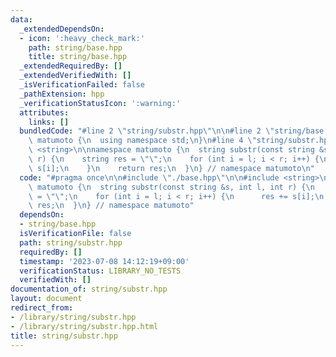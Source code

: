 ```yaml
---
data:
  _extendedDependsOn:
  - icon: ':heavy_check_mark:'
    path: string/base.hpp
    title: string/base.hpp
  _extendedRequiredBy: []
  _extendedVerifiedWith: []
  _isVerificationFailed: false
  _pathExtension: hpp
  _verificationStatusIcon: ':warning:'
  attributes:
    links: []
  bundledCode: "#line 2 \"string/substr.hpp\"\n\n#line 2 \"string/base.hpp\"\n\nnamespace\
    \ matumoto {\n  using namespace std;\n}\n#line 4 \"string/substr.hpp\"\n\n#include\
    \ <string>\n\nnamespace matumoto {\n  string substr(const string &s, int l, int\
    \ r) {\n    string res = \"\";\n    for (int i = l; i < r; i++) {\n      res +=\
    \ s[i];\n    }\n    return res;\n  }\n} // namespace matumoto\n"
  code: "#pragma once\n\n#include \"./base.hpp\"\n\n#include <string>\n\nnamespace\
    \ matumoto {\n  string substr(const string &s, int l, int r) {\n    string res\
    \ = \"\";\n    for (int i = l; i < r; i++) {\n      res += s[i];\n    }\n    return\
    \ res;\n  }\n} // namespace matumoto"
  dependsOn:
  - string/base.hpp
  isVerificationFile: false
  path: string/substr.hpp
  requiredBy: []
  timestamp: '2023-07-08 14:12:19+09:00'
  verificationStatus: LIBRARY_NO_TESTS
  verifiedWith: []
documentation_of: string/substr.hpp
layout: document
redirect_from:
- /library/string/substr.hpp
- /library/string/substr.hpp.html
title: string/substr.hpp
---
```

